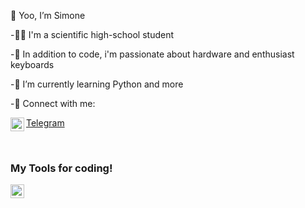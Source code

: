   👋 Yoo, I’m Simone 
  
-🧑‍🎓  I'm a scientific high-school student

-👀  In addition to code, i'm passionate about hardware and enthusiast keyboards

-🌱  I’m currently learning Python and more


-📇  Connect with me:

<img align="left" alt="codeSTACKr | Telegram" width="22px" src="https://cdn.jsdelivr.net/npm/simple-icons@v3/icons/telegram.svg"/>[Telegram](https://www.t.me/si_gis)

<br />

### My Tools for coding!

<img align="left" alt="codeSTACKr | Telegram" width="22px" src="https://cdn.jsdelivr.net/npm/simple-icons@v3/icons/telegram.svg"/>


<!---
SimoneGenovese1/SimoneGenovese1 is a ✨ special ✨ repository because its `README.md` (this file) appears on your GitHub profile.
You can click the Preview link to take a look at your changes.
--->
